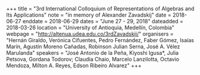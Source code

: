 +++
title = "3rd International Colloquium of Representations of Algebras and Its Applications"
note = "in memory of Alexander Zavadskij"
date = 2018-06-27
enddate = 2018-06-29
dates = "June 27 - 29, 2018"
dateadded = 2018-03-26
location = "University of Antioquia, Medellín, Colombia"
webpage = "http://altenua.udea.edu.co/3rdZavadskij/"
organisers = "Hernán Giraldo, Verónica Cifuentes, Pedro Fernández, Faber Gómez, Isaías Marín, Agustín Moreno Cañadas, Robinson Julian Serna, José A. Vélez Marulanda"
speakers = "José Antonio de la Peña, Kiyoshi Igusa*, Julia Petsova, Gordana Todorov; Claudia Chaio, Marcelo Lanzilotta, Octavio Mendoza, Milton A. Reyes, Edson Ribeiro Alvarez"
+++
